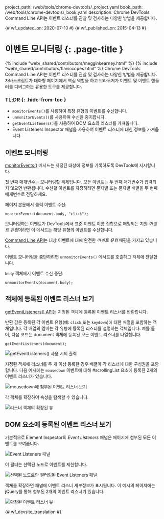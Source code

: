 project_path: /web/tools/chrome-devtools/_project.yaml
book_path: /web/tools/chrome-devtools/_book.yaml
description: Chrome DevTools Command Line API는 이벤트 리스너를 관찰 및 검사하는 다양한 방법을 제공합니다.

{# wf_updated_on: 2020-07-10 #}
{# wf_published_on: 2015-04-13 #}

# 이벤트 모니터링 {: .page-title }

{% include "web/_shared/contributors/megginkearney.html" %}
{% include "web/_shared/contributors/flaviocopes.html" %}
Chrome DevTools Command Line API는 이벤트 리스너를 관찰 및 검사하는 다양한 방법을 제공합니다. 자바스크립트가 대화형 페이지에서 핵심 역할을 하고 브라우저가 이벤트 및 이벤트 핸들러를 디버그하는 유용한 도구를 제공합니다.


### TL;DR {: .hide-from-toc }
-  <code>monitorEvents()</code>를 사용하여 특정 유형의 이벤트를 수신합니다.
-  <code>unmonitorEvents()</code>를 사용하여 수신을 중지합니다.
-  <code>getEventListeners()</code>를 사용하여 DOM 요소의 리스너를 가져옵니다.
- Event Listeners Inspector 패널을 사용하여 이벤트 리스너에 대한 정보를 가져옵니다.


## 이벤트 모니터링

[monitorEvents()](/web/tools/chrome-devtools/debug/command-line/command-line-reference#monitoreventsobject-events)
메서드는 지정된 대상에 정보를 기록하도록 DevTools에 지시합니다.

첫 번째 매개변수는 모니터링할 객체입니다.
모든 이벤트는 두 번째 매개변수가 입력되지 않으면 반환됩니다.
수신할 이벤트를 지정하려면
문자열 또는 문자열 배열을 두 번째 매개변수로 전달하세요.

페이지 본문에서 클릭 이벤트 수신:

    monitorEvents(document.body, "click");

모니터링하는 이벤트가 DevTools에서 표준 이벤트 이름 집합으로 매핑되는 지원 *이벤트 유형*이라면
이 메서드는 해당 유형의 이벤트를 수신합니다.


[Command Line API](/web/tools/chrome-devtools/debug/command-line/command-line-reference)는 대상 이벤트에 대해 완전한 *이벤트 유형* 매핑을 가지고 있습니다.

이벤트 모니터링을 중단하려면
`unmonitorEvents()` 메서드를 호출하고 객체에 전달합니다.

`body` 객체에서 이벤트 수신 중단:

    unmonitorEvents(document.body);

## 객체에 등록된 이벤트 리스너 보기

[getEventListeners() API](/web/tools/chrome-devtools/debug/command-line/command-line-reference#geteventlistenersobject)는
지정된 객체에 등록된 이벤트 리스너를 반환합니다.

반환 값은 등록된 각 이벤트 유형(예: `click` 또는 `keydown`)에 대한 배열을 포함하는 객체입니다.
각 배열의 멤버는 각 유형에 등록된 리스너를 설명하는 객체입니다.
예를 들어,
다음 코드는 document 객체에 등록된
모든 이벤트 리스너를 나열합니다.

    getEventListeners(document);

![getEventListeners() 사용 시의 출력](images/events-call-geteventlisteners.png)

지정된 객체에 리스너를 두 개 이상 등록한 경우
배열이 각 리스너에 대한 구성원을 포함합니다.
다음 예시에는
`mousedown` 이벤트에 대해 #scrollingList 요소에 등록된 2개의 이벤트 리스너가 있습니다.

![mousedown에 첨부된 이벤트 리스너 보기](images/events-geteventlisteners_multiple.png)

각 객체를 확장하여 속성을 탐색할 수 있습니다.

![리스너 객체의 확장된 뷰](images/events-geteventlisteners_expanded.png)

## DOM 요소에 등록된 이벤트 리스너 보기

기본적으로
Element Inspector의 *Event Listeners* 패널은 페이지에 첨부된 모든 이벤트를 보여줍니다.

![Event Listeners 패널](images/events-eventlisteners_panel.png)

이 필터는 선택된 노드로 이벤트를 제한합니다.

![선택된 노드로만 필터링된 Event Listeners 패널](images/events-eventlisteners_panel_filtered.png)

객체를 확장하면 패널에 이벤트 리스너 세부정보가 표시됩니다.
이 예시의 페이지에는
jQuery를 통해 첨부된 2개의 이벤트 리스너가 있습니다.

![확장된 이벤트 리스너 뷰](images/events-eventlisteners_panel_details.png)



{# wf_devsite_translation #}
